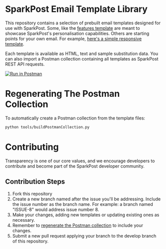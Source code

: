 # SparkPost Email Template Library

This repository contains a selection of prebuilt email templates designed for use with SparkPost. Some, like the [features template](features/) are meant to showcase SparkPost's personalisation capabilities. Others are starting points for your own email. For example, [here's a simple responsive template](responsive/).

Each template is available as HTML, text and sample substitution data. You can also import a Postman collection containing all templates as SparkPost REST API requests.

[![Run in Postman](https://s3.amazonaws.com/postman-static/run-button.png)](SparkPostEmailTemplates.postman_collection.json)

# Regenerating The Postman Collection

To automatically create a Postman collection from the template files:

```bash
python tools/buildPostmanCollection.py
```

# Contributing

Transparency is one of our core values, and we encourage developers to contribute and become part of the SparkPost developer community.

## Contribution Steps

1. Fork this repository
2. Create a new branch named after the issue you'll be addressing. Include the issue number as the branch name. For example: a branch named "ISSUE-8" would address issue number 8.
3. Make your changes, adding new templates or updating existing ones as necessary.
4. Remember to [regenerate the Postman collection](#regenerating-the-postman-collection) to include your changes.
5. Submit a new pull request applying your branch to the develop branch of this repository.

